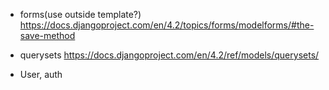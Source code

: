 - forms(use outside template?)
  https://docs.djangoproject.com/en/4.2/topics/forms/modelforms/#the-save-method

- querysets
  https://docs.djangoproject.com/en/4.2/ref/models/querysets/

- User, auth
